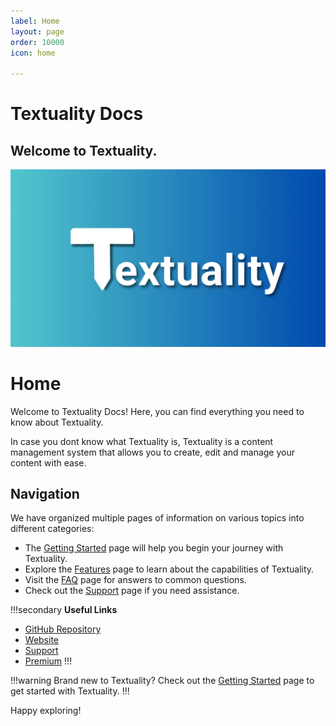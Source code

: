 ```yaml
---
label: Home
layout: page
order: 10000
icon: home

---
```


# Textuality Docs

## Welcome to Textuality.

![](/docshome.png)

# Home

Welcome to Textuality Docs! Here, you can find everything you need to know about Textuality. 

In case you dont know what Textuality is, Textuality is a content management system that allows you to create, edit and manage your content with ease.

## Navigation

We have organized multiple pages of information on various topics into different categories:

- The [Getting Started](/setup) page will help you begin your journey with Textuality.
- Explore the [Features](/features) page to learn about the capabilities of Textuality.
- Visit the [FAQ](/faq) page for answers to common questions.
- Check out the [Support](/support) page if you need assistance.


!!!secondary
**Useful Links**
- [GitHub Repository]()
- [Website](https://textuality.hdev.uk)
- [Support]()
- [Premium]() 
!!!

!!!warning
Brand new to Textuality? Check out the [Getting Started](/setup) page to get started with Textuality.
!!!



Happy exploring!
